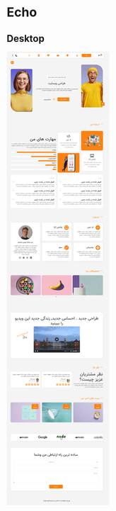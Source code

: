# Echo
## Desktop
![Echo-desktop-compressed](https://github.com/neda1998/Echo/blob/main/img/Screenshot%202022-04-29%20at%2020-35-57%20project4.png
)